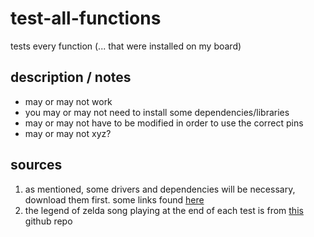 # test-all-functions

tests every function (... that were installed on my board)

## description / notes

* may or may not work
* you may or may not need to install some dependencies/libraries
* may or may not have to be modified in order to use the correct pins
* may or may not xyz?

## sources

1. as mentioned, some drivers and dependencies will be necessary, download them first. some links found [here](https://github.com/yungztr/funduino-projects/blob/main/readme.md)
1. the legend of zelda song playing at the end of each test is from [this](https://github.com/robsoncouto/arduino-songs) github repo
